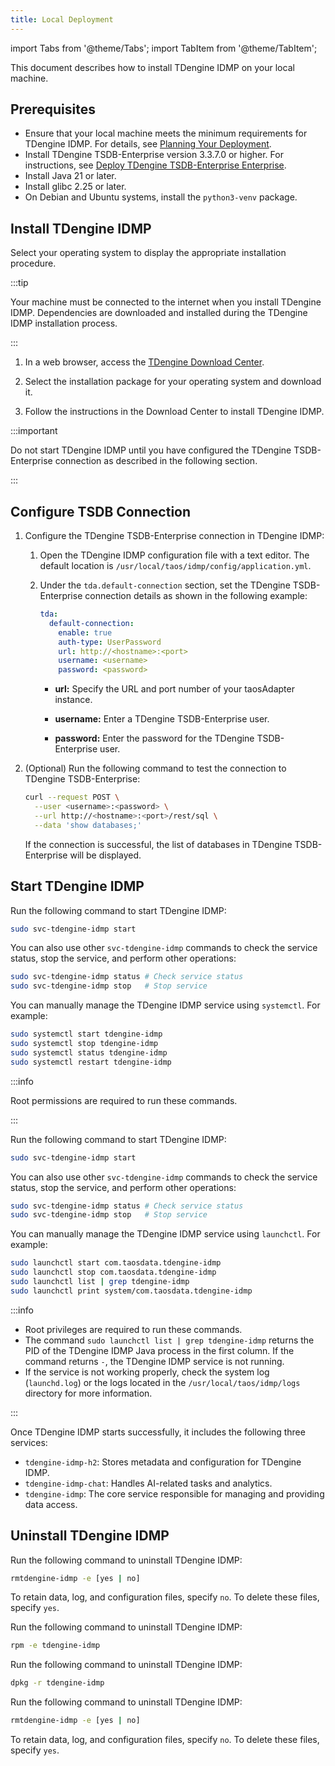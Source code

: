 ```yaml
---
title: Local Deployment
---
```


import Tabs from '@theme/Tabs';
import TabItem from '@theme/TabItem';

This document describes how to install TDengine IDMP on your local machine.

## Prerequisites

- Ensure that your local machine meets the minimum requirements for TDengine IDMP. For details, see [Planning Your Deployment](../01-planning.md).
- Install TDengine TSDB-Enterprise version 3.3.7.0 or higher. For instructions, see [Deploy TDengine TSDB-Enterprise Enterprise](https://docs.tdengine.com/get-started/deploy-enterprise-edition/).
- Install Java 21 or later.
- Install glibc 2.25 or later.
- On Debian and Ubuntu systems, install the `python3-venv` package.

## Install TDengine IDMP

Select your operating system to display the appropriate installation procedure.

:::tip

Your machine must be connected to the internet when you install TDengine IDMP. Dependencies are downloaded and installed during the TDengine IDMP installation process. 

:::

1. In a web browser, access the [TDengine Download Center](https://tdengine.com/downloads/?product=TDengine+IDMP-Enterprise&platform=Linux-Generic).

1. Select the installation package for your operating system and download it.

1. Follow the instructions in the Download Center to install TDengine IDMP.

:::important

Do not start TDengine IDMP until you have configured the TDengine TSDB-Enterprise connection as described in the following section.

:::

## Configure TSDB Connection

1. Configure the TDengine TSDB-Enterprise connection in TDengine IDMP:

   1. Open the TDengine IDMP configuration file with a text editor. The default location is `/usr/local/taos/idmp/config/application.yml`.

   1. Under the `tda.default-connection` section, set the TDengine TSDB-Enterprise connection details as shown in the following example:

      ```yaml
      tda:
        default-connection:
          enable: true
          auth-type: UserPassword
          url: http://<hostname>:<port>
          username: <username>
          password: <password>
      ```
      
      - **url:** Specify the URL and port number of your taosAdapter instance.
      
      - **username:** Enter a TDengine TSDB-Enterprise user.
      
      - **password:** Enter the password for the TDengine TSDB-Enterprise user.

1. (Optional) Run the following command to test the connection to TDengine TSDB-Enterprise:

   ```bash
   curl --request POST \
     --user <username>:<password> \
     --url http://<hostname>:<port>/rest/sql \
     --data 'show databases;'
   ```

   If the connection is successful, the list of databases in TDengine TSDB-Enterprise will be displayed.

## Start TDengine IDMP

<Tabs>

<TabItem label="Linux" value="linux">

Run the following command to start TDengine IDMP:
```bash
sudo svc-tdengine-idmp start
```

You can also use other `svc-tdengine-idmp` commands to check the service status, stop the service, and perform other operations:

```bash
sudo svc-tdengine-idmp status # Check service status
sudo svc-tdengine-idmp stop   # Stop service
```

You can manually manage the TDengine IDMP service using `systemctl`. For example:

```bash
sudo systemctl start tdengine-idmp
sudo systemctl stop tdengine-idmp
sudo systemctl status tdengine-idmp
sudo systemctl restart tdengine-idmp
```

:::info

Root permissions are required to run these commands.

:::

</TabItem>

<TabItem label="macOS" value="macos">

Run the following command to start TDengine IDMP:

```bash
sudo svc-tdengine-idmp start
```

You can also use other `svc-tdengine-idmp` commands to check the service status, stop the service, and perform other operations:

```bash
sudo svc-tdengine-idmp status # Check service status
sudo svc-tdengine-idmp stop   # Stop service
```

You can manually manage the TDengine IDMP service using `launchctl`. For example:

```bash
sudo launchctl start com.taosdata.tdengine-idmp
sudo launchctl stop com.taosdata.tdengine-idmp
sudo launchctl list | grep tdengine-idmp
sudo launchctl print system/com.taosdata.tdengine-idmp
```

:::info

- Root privileges are required to run these commands.
- The command `sudo launchctl list | grep tdengine-idmp` returns the PID of the TDengine IDMP Java process in the first column. If the command returns `-`, the TDengine IDMP service is not running.
- If the service is not working properly, check the system log (`launchd.log`) or the logs located in the `/usr/local/taos/idmp/logs` directory for more information.

:::

</TabItem>
</Tabs>

Once TDengine IDMP starts successfully, it includes the following three services:

- `tdengine-idmp-h2`: Stores metadata and configuration for TDengine IDMP.
- `tdengine-idmp-chat`: Handles AI-related tasks and analytics.
- `tdengine-idmp`: The core service responsible for managing and providing data access.

## Uninstall TDengine IDMP

<Tabs>
<TabItem label="Linux-Generic" value="targz">
Run the following command to uninstall TDengine IDMP:

```bash
rmtdengine-idmp -e [yes | no]
```
To retain data, log, and configuration files, specify `no`. To delete these files, specify `yes`.

</TabItem>
<TabItem label="Linux-Red Hat" value="rpm">

Run the following command to uninstall TDengine IDMP:

```bash
rpm -e tdengine-idmp
```

</TabItem>
<TabItem label="Linux-Ubuntu" value="deb">
Run the following command to uninstall TDengine IDMP:

```bash
dpkg -r tdengine-idmp
```

</TabItem>
<TabItem label="macOS" value="macos">
Run the following command to uninstall TDengine IDMP:

```bash
rmtdengine-idmp -e [yes | no]
```
To retain data, log, and configuration files, specify `no`. To delete these files, specify `yes`.

</TabItem>
</Tabs>
